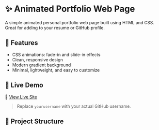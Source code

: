 # ✨ Animated Portfolio Web Page

A simple animated personal portfolio web page built using HTML and CSS. Great for adding to your resume or GitHub profile.

## 🌟 Features

- CSS animations: fade-in and slide-in effects
- Clean, responsive design
- Modern gradient background
- Minimal, lightweight, and easy to customize

## 🚀 Live Demo

🔗 [View Live Site](https://yourusername.github.io/animated-portfolio/)

> Replace `yourusername` with your actual GitHub username.

## 📁 Project Structure

